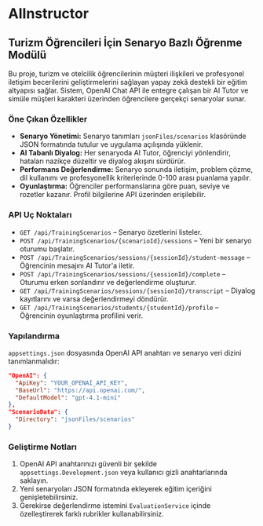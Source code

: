 # AIInstructor

## Turizm Öğrencileri İçin Senaryo Bazlı Öğrenme Modülü

Bu proje, turizm ve otelcilik öğrencilerinin müşteri ilişkileri ve profesyonel iletişim becerilerini geliştirmelerini sağlayan yapay zekâ destekli bir eğitim altyapısı sağlar. Sistem, OpenAI Chat API ile entegre çalışan bir AI Tutor ve simüle müşteri karakteri üzerinden öğrencilere gerçekçi senaryolar sunar.

### Öne Çıkan Özellikler
- **Senaryo Yönetimi:** Senaryo tanımları `jsonFiles/scenarios` klasöründe JSON formatında tutulur ve uygulama açılışında yüklenir.
- **AI Tabanlı Diyalog:** Her senaryoda AI Tutor, öğrenciyi yönlendirir, hataları nazikçe düzeltir ve diyalog akışını sürdürür.
- **Performans Değerlendirme:** Senaryo sonunda iletişim, problem çözme, dil kullanımı ve profesyonellik kriterlerinde 0-100 arası puanlama yapılır.
- **Oyunlaştırma:** Öğrenciler performanslarına göre puan, seviye ve rozetler kazanır. Profil bilgilerine API üzerinden erişilebilir.

### API Uç Noktaları
- `GET /api/TrainingScenarios` – Senaryo özetlerini listeler.
- `POST /api/TrainingScenarios/{scenarioId}/sessions` – Yeni bir senaryo oturumu başlatır.
- `POST /api/TrainingScenarios/sessions/{sessionId}/student-message` – Öğrencinin mesajını AI Tutor'a iletir.
- `POST /api/TrainingScenarios/sessions/{sessionId}/complete` – Oturumu erken sonlandırır ve değerlendirme oluşturur.
- `GET /api/TrainingScenarios/sessions/{sessionId}/transcript` – Diyalog kayıtlarını ve varsa değerlendirmeyi döndürür.
- `GET /api/TrainingScenarios/students/{studentId}/profile` – Öğrencinin oyunlaştırma profilini verir.

### Yapılandırma
`appsettings.json` dosyasında OpenAI API anahtarı ve senaryo veri dizini tanımlanmalıdır:
```json
"OpenAI": {
  "ApiKey": "YOUR_OPENAI_API_KEY",
  "BaseUrl": "https://api.openai.com/",
  "DefaultModel": "gpt-4.1-mini"
},
"ScenarioData": {
  "Directory": "jsonFiles/scenarios"
}
```

### Geliştirme Notları
1. OpenAI API anahtarınızı güvenli bir şekilde `appsettings.Development.json` veya kullanıcı gizli anahtarlarında saklayın.
2. Yeni senaryoları JSON formatında ekleyerek eğitim içeriğini genişletebilirsiniz.
3. Gerekirse değerlendirme istemini `EvaluationService` içinde özelleştirerek farklı rubrikler kullanabilirsiniz.

